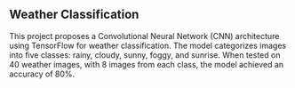 ## Weather Classification

This project proposes a Convolutional Neural Network (CNN) architecture using TensorFlow for weather classification.
The model categorizes images into five classes: rainy, cloudy, sunny, foggy, and sunrise.
When tested on 40 weather images, with 8 images from each class, the model achieved an accuracy of 80%.

